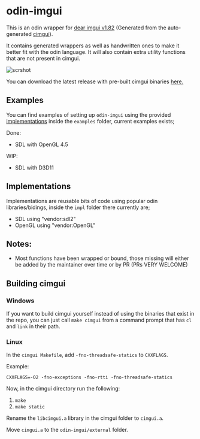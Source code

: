# odin-imgui

This is an odin wrapper for [dear imgui v1.82](https://github.com/ocornut/imgui) (Generated from the auto-generated [cimgui](https://github.com/cimgui/cimgui.git)).

It contains generated wrappers as well as handwritten ones to make it better fit with the odin language.
It will also contain extra utility functions that are not present in cimgui.

![scrshot](https://i.imgur.com/nOA6iSl.png)

You can download the latest release with pre-built cimgui binaries [here.](https://github.com/ThisDrunkDane/odin-dear_imgui/releases/latest)

## Examples

You can find examples of setting up `odin-imgui` using the provided [implementations](#implementations) inside the `examples` folder, current examples exists;

Done:
 - SDL with OpenGL 4.5

WIP:
 - SDL with D3D11

## Implementations

Implementations are reusable bits of code using popular odin libraries/bidings, inside the `impl` folder there currently are;

 - SDL using "vendor:sdl2"
 - OpenGL using "vendor:OpenGL"

## Notes:
* Most functions have been wrapped or bound, those missing will either be added by the maintainer over time or by PR (PRs VERY WELCOME)

## Building cimgui
### Windows
If you want to build cimgui yourself instead of using the binaries that exist in the repo, you can just call `make cimgui` from a command prompt that has `cl` and `link` in their path.

### Linux
In the `cimgui Makefile`, add `-fno-threadsafe-statics` to `CXXFLAGS`.

Example:
```
CXXFLAGS=-O2 -fno-exceptions -fno-rtti -fno-threadsafe-statics
```

Now, in the cimgui directory run the following:
1. `make`
2. `make static`

Rename the `libcimgui.a` library in the cimgui folder to `cimgui.a`.

Move `cimgui.a` to the `odin-imgui/external` folder.
